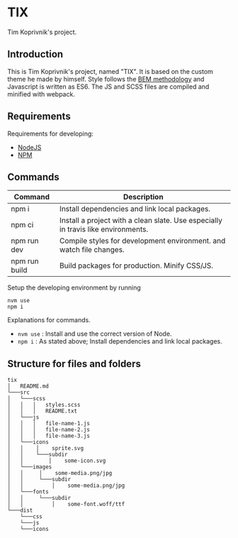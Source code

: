 # TIX

Tim Koprivnik's project.

## Introduction

This is Tim Koprivnik's project, named "TIX". It is based on the custom theme he made by himself. Style follows the [BEM methodology](http://getbem.com/) and Javascript is written as ES6. The JS and SCSS files are compiled and minified with webpack.

## Requirements

Requirements for developing:

- [NodeJS](https://nodejs.org/en/)
- [NPM](https://npmjs.com/)

## Commands

| Command       | Description                                                                       |
| ------------- | --------------------------------------------------------------------------------- |
| npm i         | Install dependencies and link local packages.                                     |
| npm ci        | Install a project with a clean slate. Use especially in travis like environments. |
| npm run dev   | Compile styles for development environment. and watch file changes.               |
| npm run build | Build packages for production. Minify CSS/JS.                                     |

Setup the developing environment by running

    nvm use
    npm i

Explanations for commands.

- `nvm use` : Install and use the correct version of Node.
- `npm i` : As stated above; Install dependencies and link local packages.

## Structure for files and folders

```
tix
│   README.md
└───src
│   └───scss
│   │   │   styles.scss
│   │   │   README.txt
│   └───js
│   │   │   file-name-1.js
│   │   │   file-name-2.js
│   │   │   file-name-3.js
│   └───icons
│   │    │    sprite.svg
│   │    └───subdir
│   │        │    some-icon.svg
│   └───images
│   │     │    some-media.png/jpg
│   │     └───subdir
│   │         │    some-media.png/jpg
│   └───fonts
│   │     └───subdir
│   │         │    some-font.woff/ttf
└───dist
    └───css
    └───js
    └───icons
```

